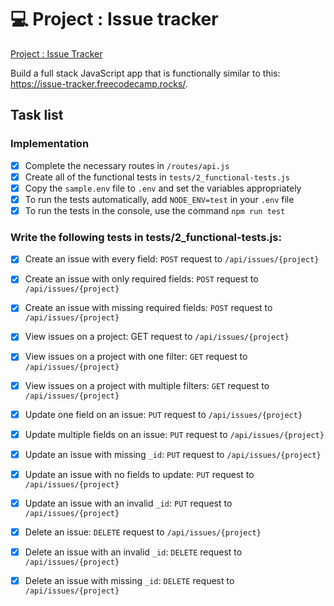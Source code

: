 # 💻 Project : Issue tracker
[Project : Issue Tracker](https://www.freecodecamp.org/learn/quality-assurance/quality-assurance-projects/issue-tracker)

Build a full stack JavaScript app that is functionally similar to this: https://issue-tracker.freecodecamp.rocks/. 
## Task list

### Implementation
- [x] Complete the necessary routes in `/routes/api.js`
- [x] Create all of the functional tests in `tests/2_functional-tests.js`
- [x] Copy the `sample.env` file to `.env` and set the variables appropriately
- [x] To run the tests automatically, add `NODE_ENV=test` in your `.env` file
- [x] To run the tests in the console, use the command `npm run test`

### Write the following tests in tests/2_functional-tests.js:

- [x] Create an issue with every field: `POST` request to `/api/issues/{project}`
- [x] Create an issue with only required fields: `POST` request to `/api/issues/{project}`
- [x] Create an issue with missing required fields: `POST` request to `/api/issues/{project}`
- [x] View issues on a project: GET request to `/api/issues/{project}`
- [x] View issues on a project with one filter: `GET` request to `/api/issues/{project}`
- [x] View issues on a project with multiple filters: `GET` request to `/api/issues/{project}`
- [x] Update one field on an issue: `PUT` request to `/api/issues/{project}`
- [x] Update multiple fields on an issue: `PUT` request to `/api/issues/{project}`
- [x] Update an issue with missing `_id`: `PUT` request to `/api/issues/{project}`
- [x] Update an issue with no fields to update: `PUT` request to `/api/issues/{project}`
- [x] Update an issue with an invalid `_id`: `PUT` request to `/api/issues/{project}`
- [x] Delete an issue: `DELETE` request to `/api/issues/{project}`
- [x] Delete an issue with an invalid `_id`: `DELETE` request to `/api/issues/{project}`
- [x] Delete an issue with missing `_id`: `DELETE` request to `/api/issues/{project}`


